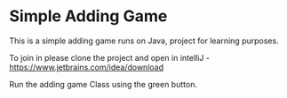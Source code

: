# Simple Adding Game

This is a simple adding game runs on Java, project for learning purposes.

To join in please clone the project and open in intelliJ - https://www.jetbrains.com/idea/download

Run the adding game Class using the green button.
